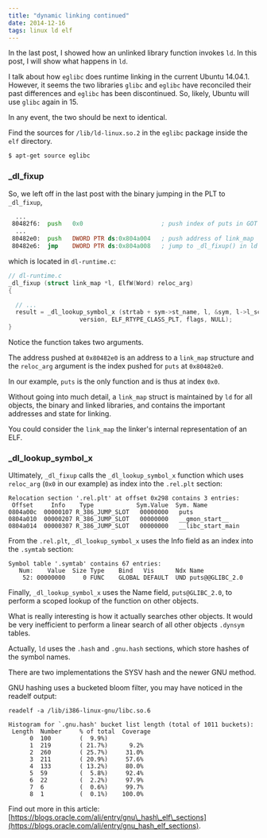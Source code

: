 ```yaml
---
title: "dynamic linking continued"
date: 2014-12-16
tags: linux ld elf
---
```


In the last post, I showed how an unlinked library function invokes `ld`. In this post, I will show what happens in `ld`.  

I talk about how `eglibc` does runtime linking in the current Ubuntu 14.04.1.  However, it seems the two libraries `glibc` and `eglibc` have reconciled their past differences and `eglibc` has been discontinued. So, likely, Ubuntu will use `glibc` again in 15. 

In any event, the two should be next to identical.

Find the sources for `/lib/ld-linux.so.2` in the `eglibc` package inside the `elf` directory.

```bash
$ apt-get source eglibc
```

### \_dl\_fixup

So, we left off in the last post with the binary jumping in the PLT to `_dl_fixup`, 

```asm
  ...
 80482f6:  push   0x0                      ; push index of puts in GOT
  ...
 80482e0:  push   DWORD PTR ds:0x804a004   ; push address of link_map
 80482e6:  jmp    DWORD PTR ds:0x804a008   ; jump to _dl_fixup() in ld
```

which is located in `dl-runtime.c`:

```c
// dl-runtime.c 
_dl_fixup (struct link_map *l, ElfW(Word) reloc_arg)
{ 

  // ...
  result = _dl_lookup_symbol_x (strtab + sym->st_name, l, &sym, l->l_scope,
				    version, ELF_RTYPE_CLASS_PLT, flags, NULL);
}
```

Notice the function takes two arguments. 

The address pushed at `0x80482e0` is an address to a `link_map` structure and the `reloc_arg` argument is the index pushed for `puts` at `0x80482e0`.

In our example, `puts` is the only function and is thus at index `0x0`.

Without going into much detail, a `link_map` struct is maintained by `ld` for all objects, the binary and linked libraries, and contains the important addresses and state for linking. 

You could consider the `link_map` the linker's internal representation of an ELF.

### \_dl\_lookup\_symbol\_x

Ultimately, `_dl_fixup` calls the `_dl_lookup_symbol_x` function which uses `reloc_arg` (`0x0` in our example) as index into the `.rel.plt` section:

```
Relocation section '.rel.plt' at offset 0x298 contains 3 entries:
 Offset     Info    Type            Sym.Value  Sym. Name
0804a00c  00000107 R_386_JUMP_SLOT   00000000   puts
0804a010  00000207 R_386_JUMP_SLOT   00000000   __gmon_start__
0804a014  00000307 R_386_JUMP_SLOT   00000000   __libc_start_main
```

From the `.rel.plt`, `_dl_lookup_symbol_x` uses the Info field as an index
into the `.symtab` section:

```
Symbol table '.symtab' contains 67 entries:
   Num:    Value  Size Type    Bind   Vis      Ndx Name
    52: 00000000     0 FUNC    GLOBAL DEFAULT  UND puts@@GLIBC_2.0
```

Finally, `_dl_lookup_symbol_x` uses the Name field, `puts@GLIBC_2.0`, to perform a scoped lookup of the function on other objects.

What is really interesting is how it actually searches other objects. It would be very inefficient to perform a linear search of all other objects `.dynsym` tables. 

Actually, `ld` uses the `.hash` and `.gnu.hash` sections, which store hashes of the symbol names.

There are two implementations the SYSV hash and the newer GNU method.

GNU hashing uses a bucketed bloom filter, you may have noticed in the readelf output:

```
readelf -a /lib/i386-linux-gnu/libc.so.6

Histogram for `.gnu.hash' bucket list length (total of 1011 buckets):
 Length  Number     % of total  Coverage
      0  100        (  9.9%)
      1  219        ( 21.7%)      9.2%
      2  260        ( 25.7%)     31.0%
      3  211        ( 20.9%)     57.6%
      4  133        ( 13.2%)     80.0%
      5  59         (  5.8%)     92.4%
      6  22         (  2.2%)     97.9%
      7  6          (  0.6%)     99.7%
      8  1          (  0.1%)    100.0%
```

Find out more in this article: [https://blogs.oracle.com/ali/entry/gnu\_hash\_elf\_sections](https://blogs.oracle.com/ali/entry/gnu_hash_elf_sections).


